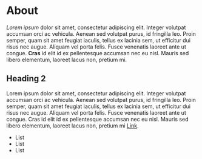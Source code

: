 

# About
*Lorem ipsum* dolor sit amet, consectetur adipiscing elit. Integer volutpat accumsan orci ac vehicula. Aenean sed volutpat purus, id fringilla leo. Proin semper, quam sit amet feugiat iaculis, tellus ex lacinia sem, ut efficitur dui risus nec augue. Aliquam vel porta felis. Fusce venenatis laoreet ante ut congue. **Cras** id elit id ex pellentesque accumsan nec eu nisl. Mauris sed libero elementum, laoreet lacus non, pretium mi. 

## Heading 2 
Lorem ipsum dolor sit amet, consectetur adipiscing elit. Integer volutpat accumsan orci ac vehicula. Aenean sed volutpat purus, id fringilla leo. Proin semper, quam sit amet feugiat iaculis, tellus ex lacinia sem, ut efficitur dui risus nec augue. Aliquam vel porta felis. Fusce venenatis laoreet ante ut congue. Cras id elit id ex pellentesque accumsan nec eu nisl. Mauris sed libero elementum, laoreet lacus non, pretium mi [Link](http://a.com). 

* List
* List
* List 
